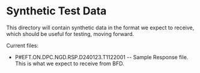 # Synthetic Test Data

This directory will contain synthetic data in the format we expect to receive, which should be useful for testing, moving forward. 

Current files:

- P#EFT.ON.DPC.NGD.RSP.D240123.T1122001 -- Sample Response file. This is what we expect to receive from BFD.

